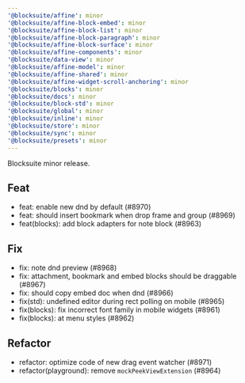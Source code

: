 ```yaml
---
'@blocksuite/affine': minor
'@blocksuite/affine-block-embed': minor
'@blocksuite/affine-block-list': minor
'@blocksuite/affine-block-paragraph': minor
'@blocksuite/affine-block-surface': minor
'@blocksuite/affine-components': minor
'@blocksuite/data-view': minor
'@blocksuite/affine-model': minor
'@blocksuite/affine-shared': minor
'@blocksuite/affine-widget-scroll-anchoring': minor
'@blocksuite/blocks': minor
'@blocksuite/docs': minor
'@blocksuite/block-std': minor
'@blocksuite/global': minor
'@blocksuite/inline': minor
'@blocksuite/store': minor
'@blocksuite/sync': minor
'@blocksuite/presets': minor
---
```


Blocksuite minor release.

## Feat

- feat: enable new dnd by default (#8970)
- feat: should insert bookmark when drop frame and group (#8969)
- feat(blocks): add block adapters for note block (#8963)

## Fix

- fix: note dnd preview (#8968)
- fix: attachment, bookmark and embed blocks should be draggable (#8967)
- fix: should copy embed doc when dnd (#8966)
- fix(std): undefined editor during rect polling on mobile (#8965)
- fix(blocks): fix incorrect font family in mobile widgets (#8961)
- fix(blocks): at menu styles (#8962)

## Refactor

- refactor: optimize code of new drag event watcher (#8971)
- refactor(playground): remove `mockPeekViewExtension` (#8964)
